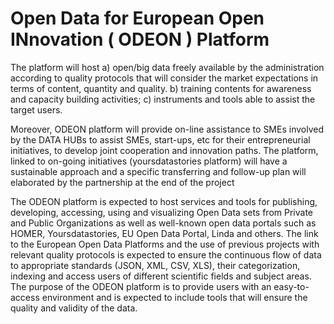 # Open Data for European Open INnovation ( ODEON ) Platform

The platform will host 
a) open/big data freely available by the administration according to quality protocols that will consider the market expectations in terms of content, quantity and quality. 
b) training contents for awareness and capacity building activities; 
c) instruments and tools able to assist the target users. 

Moreover, ODEON platform will provide on-line assistance to SMEs involved by the DATA HUBs to assist SMEs, start-ups, etc for their entrepreneurial initiatives, to develop joint cooperation and innovation paths. The platform, linked to on-going initiatives
(yoursdatastories platform) will have a sustainable approach and a specific transferring and follow-up plan will elaborated by the partnership at the end of
the project

The ODEON platform is expected to host services and tools for publishing, developing, accessing, using and visualizing Open Data sets from Private and Public
Organizations as well as well-known open data portals such as HOMER, Yoursdatastories, EU Open Data Portal, Linda and others. The link to the European
Open Data Platforms and the use of previous projects with relevant quality protocols is expected to ensure the continuous flow of data to appropriate
standards (JSON, XML, CSV, XLS), their categorization, indexing and access users of different scientific fields and subject areas. The purpose of the ODEON platform is
to provide users with an easy-to-access environment and is expected to include tools that will ensure the quality and validity of the data.
